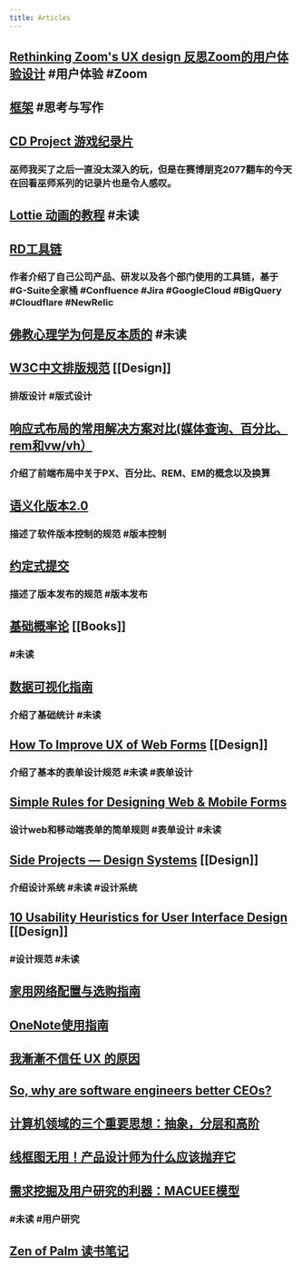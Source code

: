 ```yaml
---
title: Articles
---
```


## [Rethinking Zoom's UX design 反思Zoom的用户体验设计](https://blog.usepastel.com/post/zoom-ux-redesign)  #用户体验 #Zoom
## [框架](https://pt.plus/the-framework/) #思考与写作
## [CD Project 游戏纪录片](https://www.youtube.com/watch?v=uNZkTk5gLuo)
### 巫师我买了之后一直没太深入的玩，但是在赛博朋克2077翻车的今天在回看巫师系列的记录片也是令人感叹。
## [Lottie 动画的教程](https://www.notion.so/5-Lottie-83321ca1ab0e4687a49088b79f3d43a7) #未读
## [RD工具链](https://threadreaderapp.com/thread/1269098855431155712.html)
### 作者介绍了自己公司产品、研发以及各个部门使用的工具链，基于 #G-Suite全家桶 #Confluence #Jira #GoogleCloud #BigQuery #Cloudflare #NewRelic
## [佛教心理学为何是反本质的](https://mp.weixin.qq.com/s/Mnv0ISUouA1Mr8u1xlyfVA) #未读
## [W3C中文排版规范](https://www.w3.org/TR/clreq/#introduction)  [[Design]]
### 排版设计 #版式设计
## [响应式布局的常用解决方案对比(媒体查询、百分比、rem和vw/vh）](https://github.com/forthealllight/blog/issues/13)
### 介绍了前端布局中关于PX、百分比、REM、EM的概念以及换算
## [语义化版本2.0](https://semver.org/lang/zh-CN/)
### 描述了软件版本控制的规范 #版本控制
## [约定式提交](https://www.conventionalcommits.org/zh-hans/v1.0.0-beta.4/)
### 描述了版本发布的规范 #版本发布
## [基础概率论](https://seeing-theory.brown.edu/cn.html#firstPage) [[Books]]
### #未读
## [数据可视化指南](https://www.ui.cn/detail/477349.html)
### 介绍了基础统计 #未读
## [How To Improve UX of Web Forms](https://maxsnitser.com/blog/how-to-improve-ux-of-web-forms) [[Design]]
### 介绍了基本的表单设计规范 #未读 #表单设计
## [Simple Rules for Designing Web & Mobile Forms](https://subtract.substack.com/p/simple-rules-for-designing-web-and)
### 设计web和移动端表单的简单规则 #表单设计 #未读
## [Side Projects — Design Systems](https://blog.productdisrupt.com/side-projects-design-systems-40bf6b397871) [[Design]]
### 介绍设计系统 #未读 #设计系统
## [10 Usability Heuristics for User Interface Design](https://medium.com/uxeastmeetswest/%E5%8D%81%E9%A0%85%E4%BD%BF%E7%94%A8%E8%80%85%E9%AB%94%E9%A9%97%E8%A8%AD%E8%A8%88%E5%84%AA%E5%8C%96%E5%8E%9F%E5%89%87-eb3fa01999e6) [[Design]]
### #设计规范 #未读
## [家用网络配置与选购指南](https://yach.me/2020/10/06/2020-%e7%94%9f%e6%b4%bb%e6%89%8b%e5%86%8c%e7%b3%bb%e5%88%97%ef%bc%9a%e5%ae%b6%e7%94%a8%e7%bd%91%e7%bb%9c%e9%85%8d%e7%bd%ae%e4%b8%8e%e9%80%89%e8%b4%ad%e6%8c%87%e5%8d%97/)
## [OneNote使用指南](https://www.zhihu.com/question/418933529/answer/1525594474)
## [我漸漸不信任 UX 的原因](https://intersection.tw/%E6%88%91%E6%BC%B8%E6%BC%B8%E4%B8%8D%E4%BF%A1%E4%BB%BB-ux-%E7%9A%84%E5%8E%9F%E5%9B%A0-c9ea15dd2ca7)
## [So, why are software engineers better CEOs?](https://iism.org/article/so-why-are-software-engineers-better-ceos-60)
## [计算机领域的三个重要思想：抽象，分层和高阶](https://ray-eldath.me/programming/three-important-ideas/?s=09)
## [线框图无用！产品设计师为什么应该抛弃它](https://nishuang.net/%e7%ba%bf%e6%a1%86%e5%9b%be%e6%97%a0%e7%94%a8%ef%bc%81%e4%ba%a7%e5%93%81%e8%ae%be%e8%ae%a1%e5%b8%88%e4%b8%ba%e4%bb%80%e4%b9%88%e5%ba%94%e8%af%a5%e6%8a%9b%e5%bc%83%e5%ae%83/)
## [需求挖掘及用户研究的利器：MACUEE模型](https://dingyu.me/blog/macuee)
### #未读 #用户研究
## [Zen of Palm 读书笔记](https://dingyu.me/blog/zen-of-palm-1)
